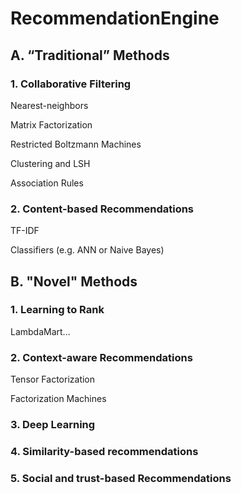 # RecommendationEngine

## A. “Traditional” Methods
### 1. Collaborative Filtering
Nearest-neighbors

Matrix Factorization 

Restricted Boltzmann Machines

Clustering and LSH

Association Rules


### 2. Content-based Recommendations
TF-IDF

Classifiers (e.g. ANN or Naive Bayes)


## B. "Novel" Methods
### 1. Learning to Rank
LambdaMart...
### 2. Context-aware Recommendations
Tensor Factorization

Factorization Machines
### 3. Deep Learning
### 4. Similarity-based recommendations
### 5. Social and trust-based Recommendations
